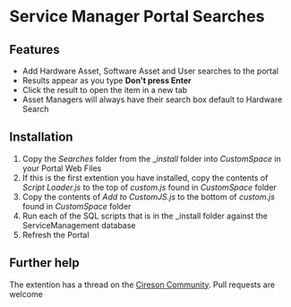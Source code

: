 # Service Manager Portal Searches



## Features

- Add Hardware Asset, Software Asset and User searches to the portal
- Results appear as you type **Don't press Enter**
- Click the result to open the item in a new tab
- Asset Managers will always have their search box default to Hardware Search


## Installation

1. Copy the _Searches_ folder from the __install_ folder into _CustomSpace_ in your Portal Web Files
2. If this is the first extention you have installed, copy the contents of _Script Loader.js_ to the top of _custom.js_ found in _CustomSpace_ folder
3. Copy the contents of _Add to CustomJS.js_ to the bottom of _custom.js_ found in _CustomSpace_ folder
4. Run each of the SQL scripts that is in the _install folder against the ServiceManagement database
6. Refresh the Portal


## Further help

The extention has a thread on the [Cireson Community](http://example.com "Cireson Community Page").
Pull requests are welcome